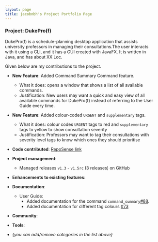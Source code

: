 ```yaml
---
layout: page
title: jacobnbh's Project Portfolio Page
---
```


### Project: DukePro(f)

DukePro(f) is a schedule-planning desktop application that assists university professors in managing their 
consultations.The user interacts with it using a CLI, and it has a GUI created with JavaFX. It is written in Java, and 
has about XX Loc.

Given below are my contributions to the project.

* **New Feature**: Added Command Summary Command feature.
    * What it does: opens a window that shows a list of all available commands.
    * Justification: New users may want a quick and easy view of all available commands for DukePro(f) instead of 
  referring to the User Guide every time.
* **New Feature**: Added colour-coded `URGENT` and `supplementary` tags.
    * What it does: colour codes `URGENT` tags to red and `supplementary` tags to yellow to show consultation 
  severity
    * Justification: Professors may want to tag their consultations with severity level tags to know which ones they
  should prioritise

* **Code contributed**: [RepoSense link](https://nus-cs2103-ay2122s1.github.io/tp-dashboard/?search=jacobnbh&sort=groupTitle&sortWithin=title&since=2021-09-17&timeframe=commit&mergegroup=&groupSelect=groupByRepos&breakdown=false)

* **Project management**:
    * Managed releases `v1.3` - `v1.5rc` (3 releases) on GitHub

* **Enhancements to existing features**:

* **Documentation**:
    * User Guide:
        * Added documentation for the command `command_summary`[\#88](https://github.com/AY2122S1-CS2103T-T11-4/tp/pull/88/commits/3fdcb4608f9152855a8dcc6ca2b2f833b70a7f75).
        * Added documentation for different tag colours [\#73](https://github.com/AY2122S1-CS2103T-T11-4/tp/pull/73/commits/10c3d96835bc7402299e2f73c05e0ef7ab959725)

* **Community**:

* **Tools**:

* _{you can add/remove categories in the list above}_
